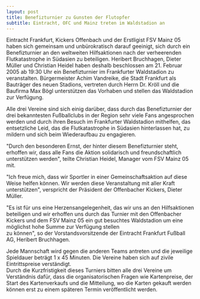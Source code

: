 ```yaml
---
layout: post
title: Benefizturnier zu Gunsten der Flutopfer 
subtitle: Eintracht, OFC und Mainz treten im Waldstadion an
---
```


Eintracht Frankfurt, Kickers Offenbach und der Erstligist FSV Mainz 05 haben sich gemeinsam und unbürokratisch darauf geeinigt, sich durch ein Benefizturnier an den weltweiten Hilfsaktionen nach der verheerenden Flutkatastrophe in Südasien zu beteiligen. Heribert Bruchhagen, Dieter Müller und Christian Heidel haben deshalb beschlossen am 21. Februar 2005 ab 19:30 Uhr ein Benefizturnier im Frankfurter Waldstadion zu veranstalten. Bürgermeister Achim Vandreike, die Stadt Frankfurt als Bauträger des neuen Stadions, vertreten durch Herrn Dr. Kröll und die Baufirma Max Bögl unterstützen das Vorhaben und stellen das Waldstadion zur Verfügung. 

Alle drei Vereine sind sich einig darüber, dass durch das Benefizturnier der drei bekanntesten Fußballclubs in der Region sehr viele Fans angesprochen werden und durch ihren Besuch im Frankfurter Waldstadion mithelfen, das entsetzliche Leid, das die Flutkatastrophe in Südasien hinterlassen hat, zu mildern und sich beim Wiederaufbau zu engagieren.

"Durch den besonderen Ernst, der hinter diesem Benefizturnier steht, erhoffen wir, dass alle Fans die Aktion solidarisch und freundschaftlich unterstützen werden", teilte Christian Heidel, Manager vom FSV Mainz 05 mit.

"Ich freue mich, dass wir Sportler in einer Gemeinschaftsaktion auf diese Weise helfen können. Wir werden diese Veranstaltung mit aller Kraft unterstützen", verspricht der Präsident der Offenbacher Kickers, Dieter Müller.

"Es ist für uns eine Herzensangelegenheit, das wir uns an den Hilfsaktionen beteiligen und wir erhoffen uns durch das Turnier mit den Offenbacher Kickers und dem FSV Mainz 05 ein gut besuchtes Waldstadion um eine möglichst hohe Summe zur Verfügung stellen  
zu können", so der Vorstandsvorsitzende der Eintracht Frankfurt Fußball AG, Heribert Bruchhagen.

Jede Mannschaft wird gegen die anderen Teams antreten und die jeweilige Spieldauer beträgt 1 x 45 Minuten. Die Vereine haben sich auf zivile Eintrittspreise verständigt.  
Durch die Kurzfristigkeit dieses Turniers bitten alle drei Vereine um Verständnis dafür, dass die organisatorischen Fragen wie Kartenpreise, der Start des Kartenverkaufs und die Mitteilung, wo die Karten gekauft werden können erst zu einem späteren Termin veröffentlicht werden.
